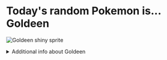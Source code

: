 # Today's random Pokemon is... Goldeen

![Goldeen shiny sprite](https://raw.githubusercontent.com/PokeAPI/sprites/master/sprites/pokemon/shiny/118.png)

<details>
<summary>Additional info about Goldeen</summary>

| srpite type | image |
|------|------|
| back_default | ![Goldeen back_default sprite](https://raw.githubusercontent.com/PokeAPI/sprites/master/sprites/pokemon/back/118.png) |
| back_female | ![Goldeen back_female sprite](https://raw.githubusercontent.com/PokeAPI/sprites/master/sprites/pokemon/back/female/118.png) |
| back_shiny | ![Goldeen back_shiny sprite](https://raw.githubusercontent.com/PokeAPI/sprites/master/sprites/pokemon/back/shiny/118.png) |
| back_shiny_female | ![Goldeen back_shiny_female sprite](https://raw.githubusercontent.com/PokeAPI/sprites/master/sprites/pokemon/back/shiny/female/118.png) |
| front_default | ![Goldeen front_default sprite](https://raw.githubusercontent.com/PokeAPI/sprites/master/sprites/pokemon/118.png) |
| front_female | ![Goldeen front_female sprite](https://raw.githubusercontent.com/PokeAPI/sprites/master/sprites/pokemon/female/118.png) |
| front_shiny_female | ![Goldeen front_shiny_female sprite](https://raw.githubusercontent.com/PokeAPI/sprites/master/sprites/pokemon/shiny/female/118.png) | </details>